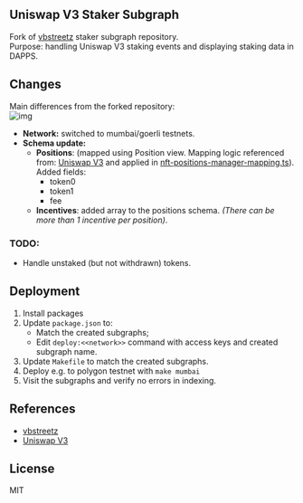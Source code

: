 ## Uniswap V3 Staker Subgraph
Fork of [vbstreetz](https://github.com/vbstreetz/uniswap-v3-staker-subgraph) staker subgraph repository. <br>
Purpose: handling Uniswap V3 staking events and displaying staking data in DAPPS.

## Changes
Main differences from the forked repository:
<br>
![img](https://gateway.pinata.cloud/ipfs/QmeerkwfgCLQW1bqkot34QEQhja2SZGRJKtAdQhmvGuXXL/)

- **Network:** switched to mumbai/goerli testnets.
- **Schema update:** 
    - **Positions**: (mapped using Position view. Mapping logic referenced from: [Uniswap V3](https://github.com/Uniswap/v3-subgraph/blob/main/src/mappings/position-manager.ts) and applied in [nft-positions-manager-mapping.ts](./src/nft-positions-manager-mapping.ts)). 
    <br> Added fields:
        - token0 
        - token1
        - fee
    - **Incentives**: added array to the positions schema. *(There can be more than 1 incentive per position)*.


### TODO:
- Handle unstaked (but not withdrawn) tokens.

## Deployment
1. Install packages 
2. Update `package.json` to:
    - Match the created subgraphs;
    - Edit `deploy:<<network>>` command with access keys and created subgraph name.
3. Update `Makefile` to match the created subgraphs.
3. Deploy e.g. to polygon testnet with `make mumbai`
4. Visit the subgraphs and verify no errors in indexing.

## References
- [vbstreetz](https://github.com/vbstreetz/uniswap-v3-staker-subgraph)
- [Uniswap V3](https://github.com/Uniswap/v3-subgraph/blob/main/src/mappings/position-manager.ts)

## License
MIT